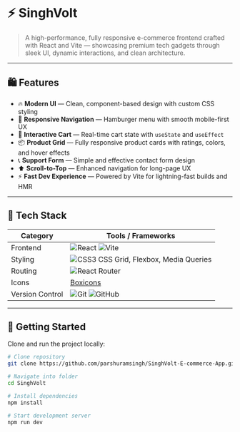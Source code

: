 # ⚡ SinghVolt
> A high-performance, fully responsive e-commerce frontend crafted with React and Vite — showcasing premium tech gadgets through sleek UI, dynamic interactions, and clean architecture.




---

## 🛍️ Features

- 🔥 **Modern UI** — Clean, component-based design with custom CSS styling
- 🧭 **Responsive Navigation** — Hamburger menu with smooth mobile-first UX
- 🛒 **Interactive Cart** — Real-time cart state with `useState` and `useEffect`
- 📦 **Product Grid** — Fully responsive product cards with ratings, colors, and hover effects
- 📞 **Support Form** — Simple and effective contact form design
- ⬆️ **Scroll-to-Top** — Enhanced navigation for long-page UX
- ⚡ **Fast Dev Experience** — Powered by Vite for lightning-fast builds and HMR

---

## 🧰 Tech Stack

| Category        | Tools / Frameworks        |
|----------------|---------------------------|
| Frontend        | ![React](https://img.shields.io/badge/-React-61DAFB?logo=react&logoColor=white&style=flat) ![Vite](https://img.shields.io/badge/-Vite-646CFF?logo=vite&logoColor=white&style=flat) |
| Styling         | ![CSS3](https://img.shields.io/badge/-CSS3-1572B6?logo=css3&logoColor=white&style=flat) CSS Grid, Flexbox, Media Queries |
| Routing         | ![React Router](https://img.shields.io/badge/-React%20Router-DD0031?logo=reactrouter&logoColor=white&style=flat) |
| Icons           | [Boxicons](https://boxicons.com/) |
| Version Control | ![Git](https://img.shields.io/badge/-Git-F05032?logo=git&logoColor=white&style=flat) ![GitHub](https://img.shields.io/badge/-GitHub-181717?logo=github&logoColor=white&style=flat) |

---

## 🚀 Getting Started

Clone and run the project locally:

```bash
# Clone repository
git clone https://github.com/parshuramsingh/SinghVolt-E-commerce-App.git

# Navigate into folder
cd SinghVolt

# Install dependencies
npm install

# Start development server
npm run dev
